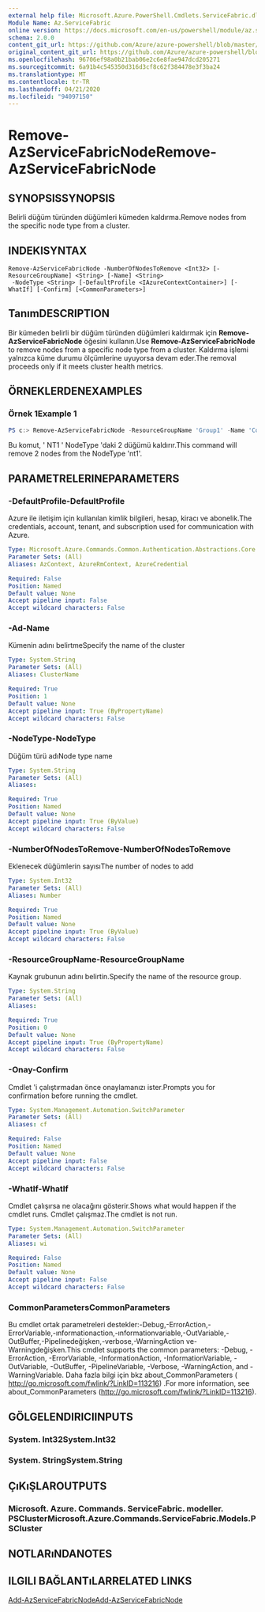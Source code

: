 ```yaml
---
external help file: Microsoft.Azure.PowerShell.Cmdlets.ServiceFabric.dll-Help.xml
Module Name: Az.ServiceFabric
online version: https://docs.microsoft.com/en-us/powershell/module/az.servicefabric/remove-azservicefabricnode
schema: 2.0.0
content_git_url: https://github.com/Azure/azure-powershell/blob/master/src/ServiceFabric/ServiceFabric/help/Remove-AzServiceFabricNode.md
original_content_git_url: https://github.com/Azure/azure-powershell/blob/master/src/ServiceFabric/ServiceFabric/help/Remove-AzServiceFabricNode.md
ms.openlocfilehash: 96706ef98a0b21bab06e2c6e8fae947dcd205271
ms.sourcegitcommit: 6a91b4c545350d316d3cf8c62f384478e3f3ba24
ms.translationtype: MT
ms.contentlocale: tr-TR
ms.lasthandoff: 04/21/2020
ms.locfileid: "94097150"
---
```

# <span data-ttu-id="ed9a9-101">Remove-AzServiceFabricNode</span><span class="sxs-lookup"><span data-stu-id="ed9a9-101">Remove-AzServiceFabricNode</span></span>

## <span data-ttu-id="ed9a9-102">SYNOPSIS</span><span class="sxs-lookup"><span data-stu-id="ed9a9-102">SYNOPSIS</span></span>
<span data-ttu-id="ed9a9-103">Belirli düğüm türünden düğümleri kümeden kaldırma.</span><span class="sxs-lookup"><span data-stu-id="ed9a9-103">Remove nodes from the specific node type from a cluster.</span></span>

## <span data-ttu-id="ed9a9-104">INDEKI</span><span class="sxs-lookup"><span data-stu-id="ed9a9-104">SYNTAX</span></span>

```
Remove-AzServiceFabricNode -NumberOfNodesToRemove <Int32> [-ResourceGroupName] <String> [-Name] <String>
 -NodeType <String> [-DefaultProfile <IAzureContextContainer>] [-WhatIf] [-Confirm] [<CommonParameters>]
```

## <span data-ttu-id="ed9a9-105">Tanım</span><span class="sxs-lookup"><span data-stu-id="ed9a9-105">DESCRIPTION</span></span>
<span data-ttu-id="ed9a9-106">Bir kümeden belirli bir düğüm türünden düğümleri kaldırmak için **Remove-AzServiceFabricNode** öğesini kullanın.</span><span class="sxs-lookup"><span data-stu-id="ed9a9-106">Use **Remove-AzServiceFabricNode** to remove nodes from a specific node type from a cluster.</span></span> <span data-ttu-id="ed9a9-107">Kaldırma işlemi yalnızca küme durumu ölçümlerine uyuyorsa devam eder.</span><span class="sxs-lookup"><span data-stu-id="ed9a9-107">The removal proceeds only if it meets cluster health metrics.</span></span>

## <span data-ttu-id="ed9a9-108">ÖRNEKLERDEN</span><span class="sxs-lookup"><span data-stu-id="ed9a9-108">EXAMPLES</span></span>

### <span data-ttu-id="ed9a9-109">Örnek 1</span><span class="sxs-lookup"><span data-stu-id="ed9a9-109">Example 1</span></span>
```powershell
PS c:> Remove-AzServiceFabricNode -ResourceGroupName 'Group1' -Name 'Contoso01SFCluster' -NodeTypeName 'nt1' -NumberOfNodesToRemove 2
```

<span data-ttu-id="ed9a9-110">Bu komut, ' NT1 ' NodeType 'daki 2 düğümü kaldırır.</span><span class="sxs-lookup"><span data-stu-id="ed9a9-110">This command will remove 2 nodes from the NodeType 'nt1'.</span></span>

## <span data-ttu-id="ed9a9-111">PARAMETRELERINE</span><span class="sxs-lookup"><span data-stu-id="ed9a9-111">PARAMETERS</span></span>

### <span data-ttu-id="ed9a9-112">-DefaultProfile</span><span class="sxs-lookup"><span data-stu-id="ed9a9-112">-DefaultProfile</span></span>
<span data-ttu-id="ed9a9-113">Azure ile iletişim için kullanılan kimlik bilgileri, hesap, kiracı ve abonelik.</span><span class="sxs-lookup"><span data-stu-id="ed9a9-113">The credentials, account, tenant, and subscription used for communication with Azure.</span></span>

```yaml
Type: Microsoft.Azure.Commands.Common.Authentication.Abstractions.Core.IAzureContextContainer
Parameter Sets: (All)
Aliases: AzContext, AzureRmContext, AzureCredential

Required: False
Position: Named
Default value: None
Accept pipeline input: False
Accept wildcard characters: False
```

### <span data-ttu-id="ed9a9-114">-Ad</span><span class="sxs-lookup"><span data-stu-id="ed9a9-114">-Name</span></span>
<span data-ttu-id="ed9a9-115">Kümenin adını belirtme</span><span class="sxs-lookup"><span data-stu-id="ed9a9-115">Specify the name of the cluster</span></span>

```yaml
Type: System.String
Parameter Sets: (All)
Aliases: ClusterName

Required: True
Position: 1
Default value: None
Accept pipeline input: True (ByPropertyName)
Accept wildcard characters: False
```

### <span data-ttu-id="ed9a9-116">-NodeType</span><span class="sxs-lookup"><span data-stu-id="ed9a9-116">-NodeType</span></span>
<span data-ttu-id="ed9a9-117">Düğüm türü adı</span><span class="sxs-lookup"><span data-stu-id="ed9a9-117">Node type name</span></span>

```yaml
Type: System.String
Parameter Sets: (All)
Aliases:

Required: True
Position: Named
Default value: None
Accept pipeline input: True (ByValue)
Accept wildcard characters: False
```

### <span data-ttu-id="ed9a9-118">-NumberOfNodesToRemove</span><span class="sxs-lookup"><span data-stu-id="ed9a9-118">-NumberOfNodesToRemove</span></span>
<span data-ttu-id="ed9a9-119">Eklenecek düğümlerin sayısı</span><span class="sxs-lookup"><span data-stu-id="ed9a9-119">The number of nodes to add</span></span>

```yaml
Type: System.Int32
Parameter Sets: (All)
Aliases: Number

Required: True
Position: Named
Default value: None
Accept pipeline input: True (ByValue)
Accept wildcard characters: False
```

### <span data-ttu-id="ed9a9-120">-ResourceGroupName</span><span class="sxs-lookup"><span data-stu-id="ed9a9-120">-ResourceGroupName</span></span>
<span data-ttu-id="ed9a9-121">Kaynak grubunun adını belirtin.</span><span class="sxs-lookup"><span data-stu-id="ed9a9-121">Specify the name of the resource group.</span></span>

```yaml
Type: System.String
Parameter Sets: (All)
Aliases:

Required: True
Position: 0
Default value: None
Accept pipeline input: True (ByPropertyName)
Accept wildcard characters: False
```

### <span data-ttu-id="ed9a9-122">-Onay</span><span class="sxs-lookup"><span data-stu-id="ed9a9-122">-Confirm</span></span>
<span data-ttu-id="ed9a9-123">Cmdlet 'i çalıştırmadan önce onaylamanızı ister.</span><span class="sxs-lookup"><span data-stu-id="ed9a9-123">Prompts you for confirmation before running the cmdlet.</span></span>

```yaml
Type: System.Management.Automation.SwitchParameter
Parameter Sets: (All)
Aliases: cf

Required: False
Position: Named
Default value: None
Accept pipeline input: False
Accept wildcard characters: False
```

### <span data-ttu-id="ed9a9-124">-WhatIf</span><span class="sxs-lookup"><span data-stu-id="ed9a9-124">-WhatIf</span></span>
<span data-ttu-id="ed9a9-125">Cmdlet çalışırsa ne olacağını gösterir.</span><span class="sxs-lookup"><span data-stu-id="ed9a9-125">Shows what would happen if the cmdlet runs.</span></span>
<span data-ttu-id="ed9a9-126">Cmdlet çalışmaz.</span><span class="sxs-lookup"><span data-stu-id="ed9a9-126">The cmdlet is not run.</span></span>

```yaml
Type: System.Management.Automation.SwitchParameter
Parameter Sets: (All)
Aliases: wi

Required: False
Position: Named
Default value: None
Accept pipeline input: False
Accept wildcard characters: False
```

### <span data-ttu-id="ed9a9-127">CommonParameters</span><span class="sxs-lookup"><span data-stu-id="ed9a9-127">CommonParameters</span></span>
<span data-ttu-id="ed9a9-128">Bu cmdlet ortak parametreleri destekler:-Debug,-ErrorAction,-ErrorVariable,-ınformationaction,-ınformationvariable,-OutVariable,-OutBuffer,-Pipelinedeğişken,-verbose,-WarningAction ve-Warningdeğişken.</span><span class="sxs-lookup"><span data-stu-id="ed9a9-128">This cmdlet supports the common parameters: -Debug, -ErrorAction, -ErrorVariable, -InformationAction, -InformationVariable, -OutVariable, -OutBuffer, -PipelineVariable, -Verbose, -WarningAction, and -WarningVariable.</span></span> <span data-ttu-id="ed9a9-129">Daha fazla bilgi için bkz about_CommonParameters ( http://go.microsoft.com/fwlink/?LinkID=113216) .</span><span class="sxs-lookup"><span data-stu-id="ed9a9-129">For more information, see about_CommonParameters (http://go.microsoft.com/fwlink/?LinkID=113216).</span></span>

## <span data-ttu-id="ed9a9-130">GÖLGELENDIRICI</span><span class="sxs-lookup"><span data-stu-id="ed9a9-130">INPUTS</span></span>

### <span data-ttu-id="ed9a9-131">System. Int32</span><span class="sxs-lookup"><span data-stu-id="ed9a9-131">System.Int32</span></span>

### <span data-ttu-id="ed9a9-132">System. String</span><span class="sxs-lookup"><span data-stu-id="ed9a9-132">System.String</span></span>

## <span data-ttu-id="ed9a9-133">ÇıKıŞLAR</span><span class="sxs-lookup"><span data-stu-id="ed9a9-133">OUTPUTS</span></span>

### <span data-ttu-id="ed9a9-134">Microsoft. Azure. Commands. ServiceFabric. modeller. PSCluster</span><span class="sxs-lookup"><span data-stu-id="ed9a9-134">Microsoft.Azure.Commands.ServiceFabric.Models.PSCluster</span></span>

## <span data-ttu-id="ed9a9-135">NOTLARıNDA</span><span class="sxs-lookup"><span data-stu-id="ed9a9-135">NOTES</span></span>

## <span data-ttu-id="ed9a9-136">ILGILI BAĞLANTıLAR</span><span class="sxs-lookup"><span data-stu-id="ed9a9-136">RELATED LINKS</span></span>

[<span data-ttu-id="ed9a9-137">Add-AzServiceFabricNode</span><span class="sxs-lookup"><span data-stu-id="ed9a9-137">Add-AzServiceFabricNode</span></span>](./Add-AzServiceFabricNode.md)
